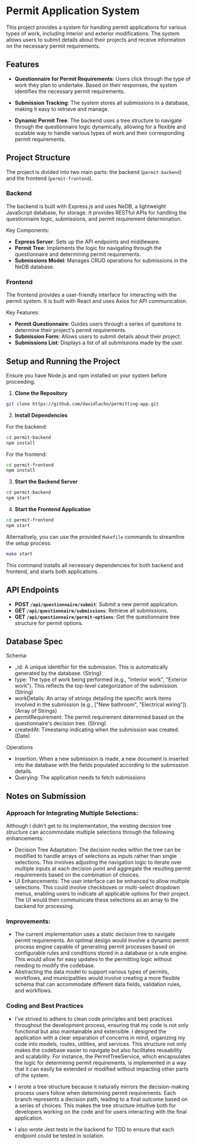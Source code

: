 # Permit Application System

This project provides a system for handling permit applications for various types of work, including interior and exterior modifications. The system allows users to submit details about their projects and receive information on the necessary permit requirements.

## Features

- **Questionnaire for Permit Requirements**: Users click through the type of work they plan to undertake. Based on their responses, the system identifies the necessary permit requirements.

- **Submission Tracking**: The system stores all submissions in a database, making it easy to retrieve and manage.

- **Dynamic Permit Tree**: The backend uses a tree structure to navigate through the questionnaire logic dynamically, allowing for a flexible and scalable way to handle various types of work and their corresponding permit requirements.

## Project Structure

The project is divided into two main parts: the backend (`permit-backend`) and the frontend (`permit-frontend`).

### Backend

The backend is built with Express.js and uses NeDB, a lightweight JavaScript database, for storage. It provides RESTful APIs for handling the questionnaire logic, submissions, and permit requirement determination.

Key Components:
- **Express Server**: Sets up the API endpoints and middleware.
- **Permit Tree**: Implements the logic for navigating through the questionnaire and determining permit requirements.
- **Submissions Model**: Manages CRUD operations for submissions in the NeDB database.

### Frontend

The frontend provides a user-friendly interface for interacting with the permit system. It is built with React and uses Axios for API communication.

Key Features:
- **Permit Questionnaire**: Guides users through a series of questions to determine their project's permit requirements.
- **Submission Form**: Allows users to submit details about their project.
- **Submissions List**: Displays a list of all submissions made by the user.

## Setup and Running the Project

Ensure you have Node.js and npm installed on your system before proceeding.

1. **Clone the Repository**

```bash
git clone https://github.com/davidlacho/permitting-app.git
```

2. **Install Dependencies**

For the backend:

```bash
cd permit-backend
npm install
```

For the frontend:

```bash
cd permit-frontend
npm install
```

3. **Start the Backend Server**

```bash
cd permit-backend
npm start
```

4. **Start the Frontend Application**

```bash
cd permit-frontend
npm start
```

Alternatively, you can use the provided `Makefile` commands to streamline the setup process:

```bash
make start
```

This command installs all necessary dependencies for both backend and frontend, and starts both applications.

## API Endpoints

- **POST `/api/questionnaire/submit`**: Submit a new permit application.
- **GET `/api/questionnaire/submissions`**: Retrieve all submissions.
- **GET `/api/questionnaire/permit-options`**: Get the questionnaire tree structure for permit options.


## Database Spec
Schema:
- _id: A unique identifier for the submission. This is automatically generated by the database. (String)
- type: The type of work being performed (e.g., "Interior work", "Exterior work"). This reflects the top-level categorization of the submission. (String)
- workDetails: An array of strings detailing the specific work items involved in the submission (e.g., ["New bathroom", "Electrical wiring"]). (Array of Strings)
- permitRequirement: The permit requirement determined based on the questionnaire's decision tree. (String)
- createdAt: Timestamp indicating when the submission was created. (Date)

Operations
- Insertion: When a new submission is made, a new document is inserted into the database with the fields populated according to the submission details.
- Querying: The application needs to fetch submissions

## Notes on Submission

### Approach for Integrating Multiple Selections:
Although I didn't get to its implementation, the existing decision tree structure can accommodate multiple selections through the following enhancements:

- Decision Tree Adaptation: The decision nodes within the tree can be modified to handle arrays of selections as inputs rather than single selections. This involves adjusting the navigation logic to iterate over multiple inputs at each decision point and aggregate the resulting permit requirements based on the combination of choices.
- UI Enhancements: The user interface can be enhanced to allow multiple selections. This could involve checkboxes or multi-select dropdown menus, enabling users to indicate all applicable options for their project. The UI would then communicate these selections as an array to the backend for processing.

### Improvements:

- The current implementation uses a static decision tree to navigate permit requirements. An optimal design would involve a dynamic permit process engine capable of generating permit processes based on configurable rules and conditions stored in a database or a rule engine. This would allow for easy updates to the permitting logic without needing to modify the codebase.
- Abstracting the data model to support various types of permits, workflows, and municipalities would involve creating a more flexible schema that can accommodate different data fields, validation rules, and workflows. 

### Coding and Best Practices
- I've strived to adhere to clean code principles and best practices throughout the development process, ensuring that my code is not only functional but also maintainable and extensible. I designed the application with a clear separation of concerns in mind, organizing my code into models, routes, utilities, and services. This structure not only makes the codebase easier to navigate but also facilitates reusability and scalability. For instance, the PermitTreeService, which encapsulates the logic for determining permit requirements, is implemented in a way that it can easily be extended or modified without impacting other parts of the system. 

- I wrote a tree structure because it naturally mirrors the decision-making process users follow when determining permit requirements. Each branch represents a decision path, leading to a final outcome based on a series of choices. This makes the tree structure intuitive both for developers working on the code and for users interacting with the final application.

- I also wrote Jest tests in the backend for TDD to ensure that each endpoint could be tested in isolation. 


